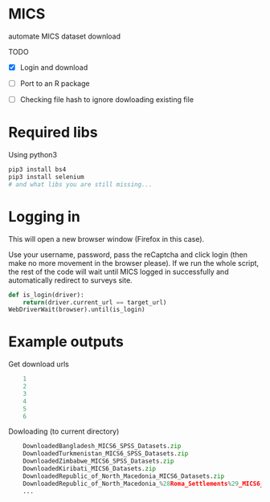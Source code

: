 # MICS
automate MICS dataset download

TODO

- [x] Login and download 
- [ ] Port to an R package
- [ ] Checking file hash to ignore dowloading existing file


# Required libs

Using python3

```bash
pip3 install bs4
pip3 install selenium
# and what libs you are still missing...
```

# Logging in

This will open a new browser window (Firefox in this case).

Use your username, password, pass the reCaptcha and click login (then make no more movement in the browser please).
If we run the whole script, the rest of the code will wait until MICS logged in successfully and automatically redirect to surveys site.

```python
def is_login(driver):
    return(driver.current_url == target_url)
WebDriverWait(browser).until(is_login)
```
# Example outputs

Get download urls

```python
    1
    2
    3
    4
    5
    6
```

Dowloading (to current directory)

```python
    DownloadedBangladesh_MICS6_SPSS_Datasets.zip
    DownloadedTurkmenistan_MICS6_SPSS_Datasets.zip
    DownloadedZimbabwe_MICS6_SPSS_Datasets.zip
    DownloadedKiribati_MICS6_Datasets.zip
    DownloadedRepublic_of_North_Macedonia_MICS6_Datasets.zip
    DownloadedRepublic_of_North_Macedonia_%28Roma_Settlements%29_MICS6_Datasets.zip
    ...
```
